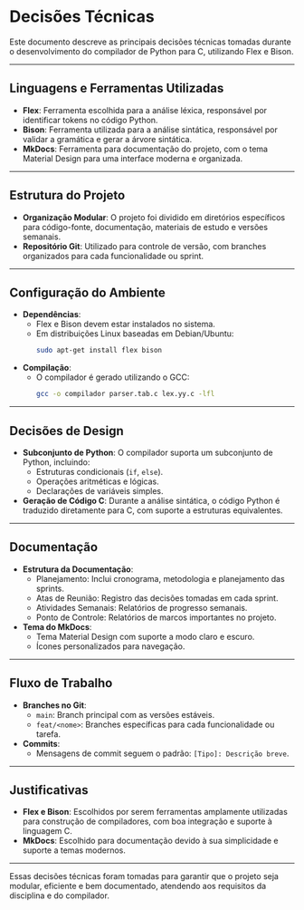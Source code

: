 # Decisões Técnicas

Este documento descreve as principais decisões técnicas tomadas durante o desenvolvimento do compilador de Python para C, utilizando Flex e Bison.

---

## Linguagens e Ferramentas Utilizadas

- **Flex**: Ferramenta escolhida para a análise léxica, responsável por identificar tokens no código Python.
- **Bison**: Ferramenta utilizada para a análise sintática, responsável por validar a gramática e gerar a árvore sintática.
- **MkDocs**: Ferramenta para documentação do projeto, com o tema Material Design para uma interface moderna e organizada.

---

## Estrutura do Projeto

- **Organização Modular**: O projeto foi dividido em diretórios específicos para código-fonte, documentação, materiais de estudo e versões semanais.
- **Repositório Git**: Utilizado para controle de versão, com branches organizados para cada funcionalidade ou sprint.

---

## Configuração do Ambiente

- **Dependências**:
  - Flex e Bison devem estar instalados no sistema.
  - Em distribuições Linux baseadas em Debian/Ubuntu:
    ```bash
    sudo apt-get install flex bison
    ```
- **Compilação**:
  - O compilador é gerado utilizando o GCC:
    ```bash
    gcc -o compilador parser.tab.c lex.yy.c -lfl
    ```

---

## Decisões de Design

- **Subconjunto de Python**: O compilador suporta um subconjunto de Python, incluindo:
  - Estruturas condicionais (`if`, `else`).
  - Operações aritméticas e lógicas.
  - Declarações de variáveis simples.
- **Geração de Código C**: Durante a análise sintática, o código Python é traduzido diretamente para C, com suporte a estruturas equivalentes.

---

## Documentação

- **Estrutura da Documentação**:
  - Planejamento: Inclui cronograma, metodologia e planejamento das sprints.
  - Atas de Reunião: Registro das decisões tomadas em cada sprint.
  - Atividades Semanais: Relatórios de progresso semanais.
  - Ponto de Controle: Relatórios de marcos importantes no projeto.
- **Tema do MkDocs**:
  - Tema Material Design com suporte a modo claro e escuro.
  - Ícones personalizados para navegação.

---

## Fluxo de Trabalho

- **Branches no Git**:
  - `main`: Branch principal com as versões estáveis.
  - `feat/<nome>`: Branches específicas para cada funcionalidade ou tarefa.
- **Commits**:
  - Mensagens de commit seguem o padrão: `[Tipo]: Descrição breve`.

---

## Justificativas

- **Flex e Bison**: Escolhidos por serem ferramentas amplamente utilizadas para construção de compiladores, com boa integração e suporte à linguagem C.
- **MkDocs**: Escolhido para documentação devido à sua simplicidade e suporte a temas modernos.

---

Essas decisões técnicas foram tomadas para garantir que o projeto seja modular, eficiente e bem documentado, atendendo aos requisitos da disciplina e do compilador.